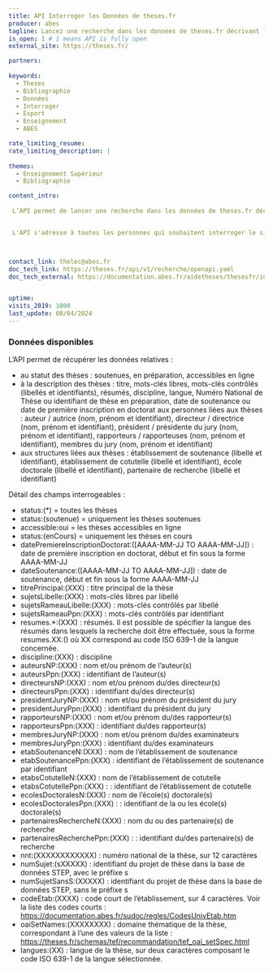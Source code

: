 ```yaml
---
title: API Interroger les Données de theses.fr
producer: abes
tagline: Lancez une recherche dans les données de theses.fr décrivant les thèses et les personnes liées aux thèses.
is_open: 1 # 1 means API is fully open
external_site: https://theses.fr/

partners:
 
keywords:
  - Theses
  - Bibliographie
  - Données
  - Interroger
  - Export
  - Enseignement
  - ABES

rate_limiting_resume: 
rate_limiting_description: |
 
themes:
  - Enseignement Supérieur
  - Bibliographie

content_intro:
  
 L’API permet de lancer une recherche dans les données de theses.fr décrivant les thèses et les personnes liées aux thèses. Les données sont récupérables au format JSON.


 L'API s'adresse à toutes les personnes qui souhaitent interroger le site theses.fr, récupérer les données relatives aux thèses de doctorat sur un périmètre donné pour les réutiliser au sein de leur propre système d'information, à des fins de recherche et de statistiques, pour constituer une base de données ou faire de la veille, c'est à dire les gestionnaires de métadonnées, enseignants-chercheurs, data scientist, bibliothécaires, etc.



contact_link: thelec@abes.fr
doc_tech_link: https://theses.fr/api/v1/recherche/openapi.yaml
doc_tech_external: https://documentation.abes.fr/aidetheses/thesesfr/index.html#PrincipeAPI


uptime: 
visits_2019: 1000
last_update: 08/04/2024
---
```


### Données disponibles

L’API permet de récupérer les données relatives :
- au statut des thèses : soutenues, en préparation, accessibles en ligne
- à la description des thèses : titre, mots-clés libres, mots-clés contrôlés (libellés et identifiants), résumés, discipline, langue, Numéro National de Thèse ou identifiant de thèse en préparation, date de soutenance ou date de première inscription en doctorat
aux personnes liées aux thèses : auteur / autrice (nom, prénom et identifiant), directeur / directrice (nom, prénom et identifiant), président / présidente du jury (nom, prénom et identifiant), rapporteurs / rapporteuses (nom, prénom et identifiant), membres du jury (nom, prénom et identifiant)
- aux structures liées aux thèses : établissement de soutenance (libellé et identifiant), établissement de cotutelle (libellé et identifiant), école doctorale (libellé et identifiant), partenaire de recherche (libellé et identifiant)

Détail des champs interrogeables :
- status:(*) = toutes les thèses
- status:(soutenue) = uniquement les thèses soutenues
- accessible:oui = les thèses accessibles en ligne
- status:(enCours) = uniquement les thèses en cours
- datePremiereInscriptionDoctorat:([AAAA-MM-JJ TO AAAA-MM-JJ]) : date de première inscription en doctorat, début et fin sous la forme AAAA-MM-JJ
- dateSoutenance:([AAAA-MM-JJ TO AAAA-MM-JJ]) : date de soutenance, début et fin sous la forme AAAA-MM-JJ
- titrePrincipal:(XXX) : titre principal de la thèse
- sujetsLibelle:(XXX) : mots-clés libres par libellé
- sujetsRameauLibelle:(XXX) : mots-clés contrôlés par libellé
- sujetsRameauPpn:(XXX) : mots-clés contrôlés par identifiant
- resumes.\*:(XXX) : résumés. Il est possible de spécifier la langue des résumés dans lesquels la recherche doit être effectuée, sous la forme resumes.XX:() où XX correspond au code ISO 639-1 de la langue concernée.
- discipline:(XXX) : discipline
- auteursNP:(XXX) : nom et/ou prénom de l’auteur(s)
- auteursPpn:(XXX) : identifiant de l’auteur(s)
- directeursNP:(XXX) : nom et/ou prénom du/des directeur(s)
- directeursPpn:(XXX) : identifiant du/des directeur(s)
- presidentJuryNP:(XXX) : nom et/ou prénom du président du jury
- presidentJuryPpn:(XXX) : identifiant du président du jury
- rapporteursNP:(XXX) : nom et/ou prénom du/des rapporteur(s)
- rapporteursPpn:(XXX) : identifiant du/des rapporteur(s)
- membresJuryNP:(XXX) : nom et/ou prénom du/des examinateurs
- membresJuryPpn:(XXX) : identifiant du/des examinateurs
- etabSoutenanceN:(XXX) : nom de l’établissement de soutenance
- etabSoutenancePpn:(XXX) : identifiant de l’établissement de soutenance par identifiant
- etabsCotutelleN:(XXX) : nom de l’établissement de cotutelle
- etabsCotutellePpn:(XXX) : : identifiant de l’établissement de cotutelle
- ecolesDoctoralesN:(XXX) : nom de l’école(s) doctorale(s)
- ecolesDoctoralesPpn:(XXX) : : identifiant de la ou les école(s) doctorale(s)
- partenairesRechercheN:(XXX) : nom du ou des partenaire(s) de recherche
- partenairesRecherchePpn:(XXX) : : identifiant du/des partenaire(s) de recherche
- nnt:(XXXXXXXXXXXX) : numéro national de la thèse, sur 12 caractères
- numSujet:(sXXXXX) : identifiant du projet de thèse dans la base de données STEP, avec le préfixe s
- numSujetSansS:(XXXXX) : identifiant du projet de thèse dans la base de données STEP, sans le préfixe s
- codeEtab:(XXXX) : code court de l’établissement, sur 4 caractères. Voir la liste des codes courts : https://documentation.abes.fr/sudoc/regles/CodesUnivEtab.htm
- oaiSetNames:(XXXXXXXX) : domaine thématique de la thèse, correspondant à l’une des valeurs de la liste : https://theses.fr/schemas/tef/recommandation/tef_oai_setSpec.html
- langues:(XX) : langue de la thèse, sur deux caractères composant le code ISO 639-1 de la langue sélectionnée.
